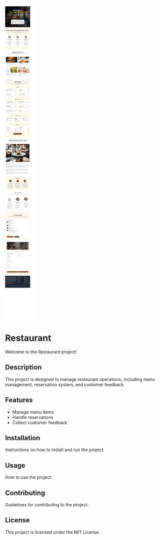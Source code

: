 ![Denmarrk Drive-Inn Restaurant Screenshot](screenshot.png)
# Restaurant

Welcome to the Restaurant project!

## Description

This project is designed to manage restaurant operations, including menu management, reservation system, and customer feedback.

## Features

- Manage menu items
- Handle reservations
- Collect customer feedback

## Installation

Instructions on how to install and run the project.

## Usage

How to use the project.

## Contributing

Guidelines for contributing to the project.

## License

This project is licensed under the MIT License.